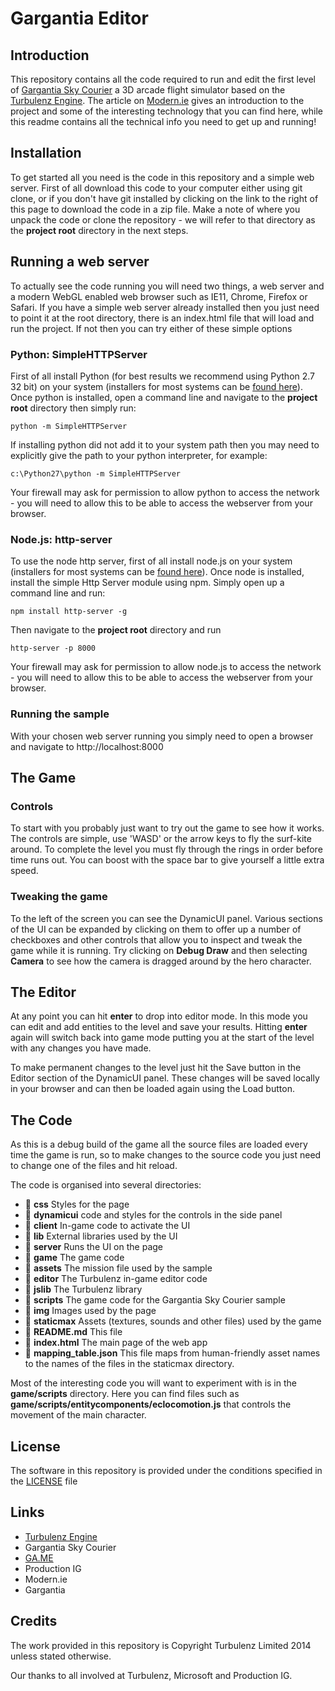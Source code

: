 
# Gargantia Editor

## Introduction

This repository contains all the code required to run and edit the first level of [Gargantia Sky Courier](http://fly.gargantia.jp) a 3D arcade flight simulator based on the [Turbulenz Engine](https://github.com/turbulenz/turbulenz_engine). The article on [Modern.ie](http://modern.ie) gives an introduction to the project and some of the interesting technology that you can find here, while this readme contains all the technical info you need to get up and running!

## Installation

To get started all you need is the code in this repository and a simple web server. First of all download this code to your computer either using git clone, or if you don't have git installed by clicking on the link to the right of this page to download the code in a zip file. Make a note of where you unpack the code or clone the repository - we will refer to that directory as the **project root** directory in the next steps.

## Running a web server

To actually see the code running you will need two things, a web server and a modern WebGL enabled web browser such as IE11, Chrome, Firefox or Safari. If you have a simple web server already installed then you just need to point it at the root directory, there is an index.html file that will load and run the project. If not then you can try either of these simple options

### Python: SimpleHTTPServer

First of all install Python (for best results we recommend using Python 2.7 32 bit) on your system (installers for most systems can be [found here](http://python.org)). Once python is installed, open a command line and navigate to the **project root** directory then simply run:

```
python -m SimpleHTTPServer
```

If installing python did not add it to your system path then you may need to explicitly give the path to your python interpreter, for example:

```
c:\Python27\python -m SimpleHTTPServer
```

Your firewall may ask for permission to allow python to access the network - you will need to allow this to be able to access the webserver from your browser.

### Node.js: http-server

To use the node http server, first of all install node.js on your system (installers for most systems can be [found here](http://nodejs.org)). Once node is installed, install the simple Http Server module using npm. Simply open up a command line and run:

```
npm install http-server -g
```

Then navigate to the **project root** directory and run

```
http-server -p 8000
```

Your firewall may ask for permission to allow node.js to access the network - you will need to allow this to be able to access the webserver from your browser.

### Running the sample

With your chosen web server running you simply need to open a browser and navigate to http://localhost:8000

## The Game

### Controls

To start with you probably just want to try out the game to see how it works. The controls are simple, use 'WASD' or the arrow keys to fly the surf-kite around. To complete the level you must fly through the rings in order before time runs out. You can boost with the space bar to give yourself a little extra speed.

### Tweaking the game

To the left of the screen you can see the DynamicUI panel. Various sections of the UI can be expanded by clicking on them to offer up a number of checkboxes and other controls that allow you to inspect and tweak the game while it is running. Try clicking on **Debug Draw** and then selecting **Camera** to see how the camera is dragged around by the hero character.

## The Editor

At any point you can hit **enter** to drop into editor mode. In this mode you can edit and add entities to the level and save your results. Hitting **enter** again will switch back into game mode putting you at the start of the level with any changes you have made.

To make permanent changes to the level just hit the Save button in the Editor section of the DynamicUI panel. These changes will be saved locally in your browser and can then be loaded again using the Load button.

## The Code

As this is a debug build of the game all the source files are loaded every time the game is run, so to make changes to the source code you just need to change one of the files and hit reload.

The code is organised into several directories:

- :file_folder: **css** Styles for the page
- :file_folder: **dynamicui** code and styles for the controls in the side panel
 - :file_folder: **client** In-game code to activate the UI
 - :file_folder: **lib** External libraries used by the UI
 - :file_folder: **server** Runs the UI on the page
- :file_folder: **game** The game code
 - :file_folder: **assets** The mission file used by the sample
 - :file_folder: **editor** The Turbulenz in-game editor code
 - :file_folder: **jslib** The Turbulenz library
 - :file_folder: **scripts** The game code for the Gargantia Sky Courier sample
- :file_folder: **img** Images used by the page
- :file_folder: **staticmax** Assets (textures, sounds and other files) used by the game
- :scroll: **README.md** This file
- :scroll: **index.html** The main page of the web app
- :scroll: **mapping_table.json** This file maps from human-friendly asset names to the names of the files in the staticmax directory.

Most of the interesting code you will want to experiment with is in the **game/scripts** directory. Here you can find files such as **game/scripts/entitycomponents/eclocomotion.js** that controls the movement of the main character.

## License

The software in this repository is provided under the conditions specified in the [LICENSE](LICENSE) file

## Links

- [Turbulenz Engine](http://biz.turbulenz.com)
- Gargantia Sky Courier
- [GA.ME](http://ga.me)
- Production IG
- Modern.ie
- Gargantia

## Credits

The work provided in this repository is Copyright Turbulenz Limited 2014 unless stated otherwise.

Our thanks to all involved at Turbulenz, Microsoft and Production IG.

